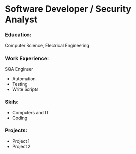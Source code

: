 # Software Developer / Security Analyst

### Education:
Computer Science, Electrical Engineering

### Work Experience:
SQA Engineer
- Automation
- Testing
- Write Scripts
  
### Skils:
- Computers and IT
- Coding
  
### Projects:
- Project 1
- Project 2
  

